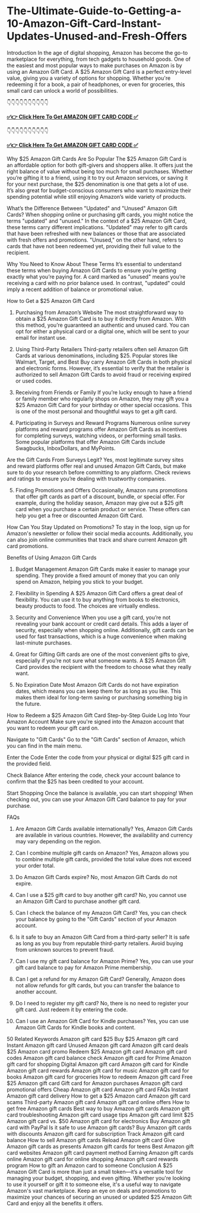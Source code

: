 # The-Ultimate-Guide-to-Getting-a-10-Amazon-Gift-Card-Instant-Updates-Unused-and-Fresh-Offers

Introduction
In the age of digital shopping, Amazon has become the go-to marketplace for everything, from tech gadgets to household goods. One of the easiest and most popular ways to make purchases on Amazon is by using an Amazon Gift Card. A $25 Amazon Gift Card is a perfect entry-level value, giving you a variety of options for shopping. Whether you're redeeming it for a book, a pair of headphones, or even for groceries, this small card can unlock a world of possibilities.

👇👇👇👇👇👇👇👇👇👇

**[✅👉 Click Here To Get AMAZON GIFT CARD CODE ✅](https://bagbazaarmp.com/amazon/)**

👇👇👇👇👇👇👇👇👇👇

**[✅👉 Click Here To Get AMAZON GIFT CARD CODE ✅](https://bagbazaarmp.com/amazon/)**

Why $25 Amazon Gift Cards Are So Popular
The $25 Amazon Gift Card is an affordable option for both gift-givers and shoppers alike. It offers just the right balance of value without being too much for small purchases. Whether you’re gifting it to a friend, using it to try out Amazon services, or saving it for your next purchase, the $25 denomination is one that gets a lot of use. It’s also great for budget-conscious consumers who want to maximize their spending potential while still enjoying Amazon’s wide variety of products.

What’s the Difference Between "Updated" and "Unused" Amazon Gift Cards?
When shopping online or purchasing gift cards, you might notice the terms "updated" and "unused." In the context of a $25 Amazon Gift Card, these terms carry different implications. "Updated" may refer to gift cards that have been refreshed with new balances or those that are associated with fresh offers and promotions. "Unused," on the other hand, refers to cards that have not been redeemed yet, providing their full value to the recipient.

Why You Need to Know About These Terms
It’s essential to understand these terms when buying Amazon Gift Cards to ensure you’re getting exactly what you’re paying for. A card marked as "unused" means you’re receiving a card with no prior balance used. In contrast, "updated" could imply a recent addition of balance or promotional value.

How to Get a $25 Amazon Gift Card
1. Purchasing from Amazon’s Website
The most straightforward way to obtain a $25 Amazon Gift Card is to buy it directly from Amazon. With this method, you’re guaranteed an authentic and unused card. You can opt for either a physical card or a digital one, which will be sent to your email for instant use.

2. Using Third-Party Retailers
Third-party retailers often sell Amazon Gift Cards at various denominations, including $25. Popular stores like Walmart, Target, and Best Buy carry Amazon Gift Cards in both physical and electronic forms. However, it’s essential to verify that the retailer is authorized to sell Amazon Gift Cards to avoid fraud or receiving expired or used codes.

3. Receiving from Friends or Family
If you’re lucky enough to have a friend or family member who regularly shops on Amazon, they may gift you a $25 Amazon Gift Card for your birthday or other special occasions. This is one of the most personal and thoughtful ways to get a gift card.

4. Participating in Surveys and Reward Programs
Numerous online survey platforms and reward programs offer Amazon Gift Cards as incentives for completing surveys, watching videos, or performing small tasks. Some popular platforms that offer Amazon Gift Cards include Swagbucks, InboxDollars, and MyPoints.

Are the Gift Cards From Surveys Legit?
Yes, most legitimate survey sites and reward platforms offer real and unused Amazon Gift Cards, but make sure to do your research before committing to any platform. Check reviews and ratings to ensure you’re dealing with trustworthy companies.

5. Finding Promotions and Offers
Occasionally, Amazon runs promotions that offer gift cards as part of a discount, bundle, or special offer. For example, during the holiday season, Amazon may give out a $25 gift card when you purchase a certain product or service. These offers can help you get a free or discounted Amazon Gift Card.

How Can You Stay Updated on Promotions?
To stay in the loop, sign up for Amazon's newsletter or follow their social media accounts. Additionally, you can also join online communities that track and share current Amazon gift card promotions.

Benefits of Using Amazon Gift Cards
1. Budget Management
Amazon Gift Cards make it easier to manage your spending. They provide a fixed amount of money that you can only spend on Amazon, helping you stick to your budget.

2. Flexibility in Spending
A $25 Amazon Gift Card offers a great deal of flexibility. You can use it to buy anything from books to electronics, beauty products to food. The choices are virtually endless.

3. Security and Convenience
When you use a gift card, you’re not revealing your bank account or credit card details. This adds a layer of security, especially when shopping online. Additionally, gift cards can be used for fast transactions, which is a huge convenience when making last-minute purchases.

4. Great for Gifting
Gift cards are one of the most convenient gifts to give, especially if you’re not sure what someone wants. A $25 Amazon Gift Card provides the recipient with the freedom to choose what they really want.

5. No Expiration Date
Most Amazon Gift Cards do not have expiration dates, which means you can keep them for as long as you like. This makes them ideal for long-term saving or purchasing something big in the future.

How to Redeem a $25 Amazon Gift Card
Step-by-Step Guide
Log Into Your Amazon Account Make sure you're signed into the Amazon account that you want to redeem your gift card on.

Navigate to "Gift Cards" Go to the "Gift Cards" section of Amazon, which you can find in the main menu.

Enter the Code Enter the code from your physical or digital $25 gift card in the provided field.

Check Balance After entering the code, check your account balance to confirm that the $25 has been credited to your account.

Start Shopping Once the balance is available, you can start shopping! When checking out, you can use your Amazon Gift Card balance to pay for your purchase.

FAQs
1. Are Amazon Gift Cards available internationally?
Yes, Amazon Gift Cards are available in various countries. However, the availability and currency may vary depending on the region.

2. Can I combine multiple gift cards on Amazon?
Yes, Amazon allows you to combine multiple gift cards, provided the total value does not exceed your order total.

3. Do Amazon Gift Cards expire?
No, most Amazon Gift Cards do not expire.

4. Can I use a $25 gift card to buy another gift card?
No, you cannot use an Amazon Gift Card to purchase another gift card.

5. Can I check the balance of my Amazon Gift Card?
Yes, you can check your balance by going to the "Gift Cards" section of your Amazon account.

6. Is it safe to buy an Amazon Gift Card from a third-party seller?
It is safe as long as you buy from reputable third-party retailers. Avoid buying from unknown sources to prevent fraud.

7. Can I use my gift card balance for Amazon Prime?
Yes, you can use your gift card balance to pay for Amazon Prime membership.

8. Can I get a refund for my Amazon Gift Card?
Generally, Amazon does not allow refunds for gift cards, but you can transfer the balance to another account.

9. Do I need to register my gift card?
No, there is no need to register your gift card. Just redeem it by entering the code.

10. Can I use an Amazon Gift Card for Kindle purchases?
Yes, you can use Amazon Gift Cards for Kindle books and content.

50 Related Keywords
Amazon gift card $25
Buy $25 Amazon gift card
Instant Amazon gift card
Unused Amazon gift card
Amazon gift card deals
$25 Amazon card promo
Redeem $25 Amazon gift card
Amazon gift card codes
Amazon gift card balance check
Amazon gift card for Prime
Amazon gift card for shopping
Digital Amazon gift card
Amazon gift card for Kindle
Amazon gift card rewards
Amazon gift card for music
Amazon gift card for books
Amazon gift card for groceries
How to redeem Amazon gift card
Free $25 Amazon gift card
Gift card for Amazon purchases
Amazon gift card promotional offers
Cheap Amazon gift card
Amazon gift card FAQs
Instant Amazon gift card delivery
How to get a $25 Amazon card
Amazon gift card scams
Third-party Amazon gift card
Amazon gift card online offers
How to get free Amazon gift cards
Best way to buy Amazon gift cards
Amazon gift card troubleshooting
Amazon gift card usage tips
Amazon gift card limit
$25 Amazon gift card vs. $50
Amazon gift card for electronics
Buy Amazon gift card with PayPal
Is it safe to use Amazon gift cards?
Buy Amazon gift cards with discounts
Amazon gift card for subscription
Track Amazon gift card balance
How to sell Amazon gift cards
Reload Amazon gift card
Give Amazon gift cards as presents
Amazon gift cards for teens
Best Amazon gift card websites
Amazon gift card payment method
Earning Amazon gift cards online
Amazon gift card for online shopping
Amazon gift card rewards program
How to gift an Amazon card to someone
Conclusion
A $25 Amazon Gift Card is more than just a small token—it’s a versatile tool for managing your budget, shopping, and even gifting. Whether you're looking to use it yourself or gift it to someone else, it's a useful way to navigate Amazon's vast marketplace. Keep an eye on deals and promotions to maximize your chances of securing an unused or updated $25 Amazon Gift Card and enjoy all the benefits it offers.
